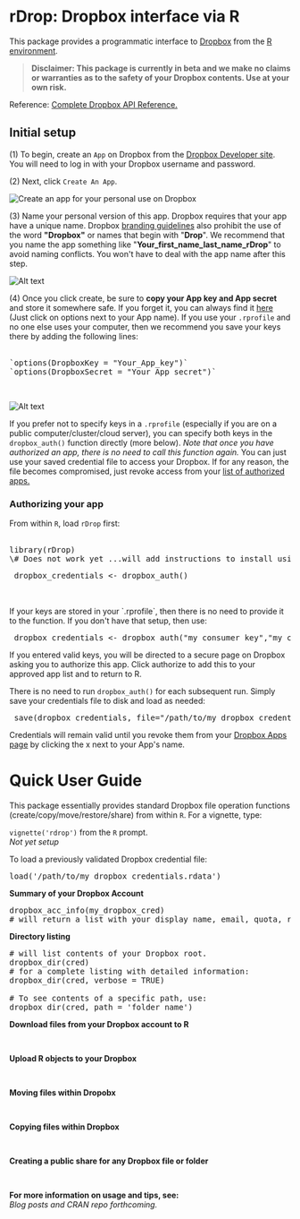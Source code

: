 # rDrop: Dropbox interface via R

This package provides a  programmatic interface to [Dropbox](https://www2.dropbox.com/home) from the [R environment](http://www.r-project.org/).

> **Disclaimer: This package is currently in beta and we make no claims or warranties as to the safety of your Dropbox contents. Use at your own risk.**

Reference:
[Complete Dropbox API Reference.](https://www2.dropbox.com/developers/reference/api)


## Initial setup
(1) To begin, create an `App` on Dropbox from the [Dropbox Developer site](https://www2.dropbox.com/developers/apps). You will need to log in with your Dropbox username and password.

(2) Next, click `Create An App`.

![Create an app for your personal use on Dropbox](https://github.com/karthikram/rDrop/blob/master/screenshots/create_app.png?raw=true
)

(3) Name your personal version of this app. Dropbox requires that your app have a unique name. Dropbox [branding guidelines](https://www2.dropbox.com/developers/reference/branding) also prohibit the use of the word **"Dropbox"** or names that begin with "**Drop**". We recommend that you name the app something like "**Your_first_name_last_name_rDrop**" to avoid naming conflicts. You won't have to deal with the app name after this step.


![Alt text](https://github.com/karthikram/rDrop/blob/master/screenshots/name_your_app.png?raw=true)

(4) Once you click create, be sure to **copy your App key and App secret** and store it somewhere safe. If you forget it, you can always find it [here](https://www.dropbox.com/developers/apps) (Just click on options next to your App name). 
If you use your `.rprofile` and no one else uses your computer,  then we recommend you save your keys there by adding the following lines: <br><br>
<pre>
`options(DropboxKey = "Your_App_key")`
`options(DropboxSecret = "Your_App_secret")`
</pre>
<br>

![Alt text](https://github.com/karthikram/rDrop/blob/master/screenshots/keys.png?raw=true)

If you prefer not to specify keys in a `.rprofile` (especially if you are on a public computer/cluster/cloud server), you can specify both keys in the `dropbox_auth()` function directly (more below). <em>Note that once you have authorized an app, there is no need to call this function again.</em> You can just use your saved credential file to access your Dropbox. If for any reason, the file becomes compromised, just revoke access from your [list of authorized apps.](https://www2.dropbox.com/account#applications)

### Authorizing your app
From within `R`, load `rDrop` first: <br><br>

<pre>
library(rDrop)
\# Does not work yet ...will add instructions to install using devtools once package is less buggy.
</pre>

<pre>
 dropbox_credentials <- dropbox_auth()
 </pre>
 
 <br>
 If your keys are stored in your `.rprofile`, then there is no need to provide it to the function. If you don't have that setup, then use: <br>

<pre>
 dropbox_credentials <- dropbox_auth("my_consumer_key","my_consumer_secret")
</pre>

 If you entered valid keys, you will be directed to a secure page on Dropbox asking you to authorize this app. Click authorize to add this to your approved app list and to return to R.

 There is no need to run `dropbox_auth()` for each subsequent run. Simply save your credentials file to disk and load as needed:

<pre>
 save(dropbox_credentials, file="/path/to/my_dropbox_credentials.rdata")
</pre>

Credentials will remain valid until you revoke them from your [Dropbox Apps page](https://www2.dropbox.com/developers/apps) by clicking the x next to your App's name.


# Quick User Guide
This package essentially provides standard Dropbox file operation functions (create/copy/move/restore/share) from within `R`. For a vignette, type: <br>

`vignette('rdrop')` from the `R` prompt.
<br><em>Not yet setup</em>

To load a previously validated Dropbox credential file: <br>

<pre>
load('/path/to/my_dropbox_credentials.rdata')
</pre>

**Summary of your Dropbox Account**

<pre>
dropbox_acc_info(my_dropbox_cred) 
# will return a list with your display name, email, quota, referral URL and country.
</pre>

**Directory listing**

<pre>
# will list contents of your Dropbox root. 
dropbox_dir(cred)
# for a complete listing with detailed information:
dropbox_dir(cred, verbose = TRUE)

# To see contents of a specific path, use:
dropbox_dir(cred, path = 'folder_name')
</pre>


**Download files from your Dropbox account to R**

<pre>

</pre>	

**Upload R objects to your Dropbox**

<pre>

</pre>

**Moving files within Dropobx**

<pre>

</pre>

**Copying files within Dropbox**

<pre>

</pre>

**Creating a public share for any Dropbox file or folder**

<pre>

</pre>


**For more information on usage and tips, see:** <br>
<em>Blog posts and CRAN repo forthcoming.</em>

